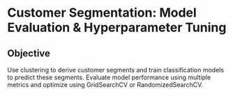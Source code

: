 # Customer Segmentation: Model Evaluation & Hyperparameter Tuning

## Objective
Use clustering to derive customer segments and train classification models to predict these segments. 
Evaluate model performance using multiple metrics and optimize using GridSearchCV or RandomizedSearchCV.
